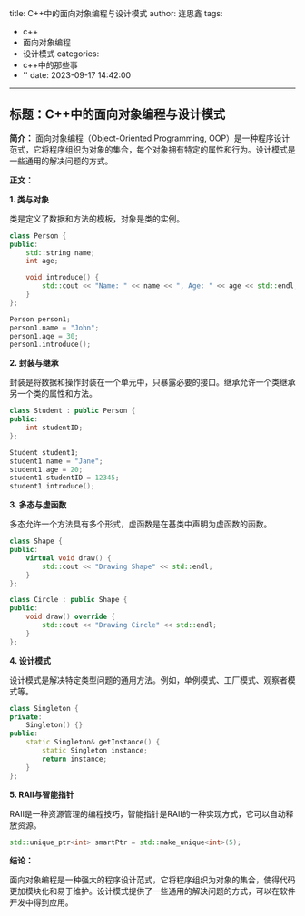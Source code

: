 title: C++中的面向对象编程与设计模式
author: 连思鑫
tags:
  - c++
  - 面向对象编程
  - 设计模式
categories:
  - c++中的那些事
  - ''
date: 2023-09-17 14:42:00
---
## **标题：C++中的面向对象编程与设计模式**

**简介：**
面向对象编程（Object-Oriented Programming, OOP）是一种程序设计范式，它将程序组织为对象的集合，每个对象拥有特定的属性和行为。设计模式是一些通用的解决问题的方式。

**正文：**

**1. 类与对象**

类是定义了数据和方法的模板，对象是类的实例。

```cpp
class Person {
public:
    std::string name;
    int age;

    void introduce() {
        std::cout << "Name: " << name << ", Age: " << age << std::endl;
    }
};

Person person1;
person1.name = "John";
person1.age = 30;
person1.introduce();
```

**2. 封装与继承**

封装是将数据和操作封装在一个单元中，只暴露必要的接口。继承允许一个类继承另一个类的属性和方法。

```cpp
class Student : public Person {
public:
    int studentID;
};

Student student1;
student1.name = "Jane";
student1.age = 20;
student1.studentID = 12345;
student1.introduce();
```

**3. 多态与虚函数**

多态允许一个方法具有多个形式，虚函数是在基类中声明为虚函数的函数。

```cpp
class Shape {
public:
    virtual void draw() {
        std::cout << "Drawing Shape" << std::endl;
    }
};

class Circle : public Shape {
public:
    void draw() override {
        std::cout << "Drawing Circle" << std::endl;
    }
};
```

**4. 设计模式**

设计模式是解决特定类型问题的通用方法。例如，单例模式、工厂模式、观察者模式等。

```cpp
class Singleton {
private:
    Singleton() {}
public:
    static Singleton& getInstance() {
        static Singleton instance;
        return instance;
    }
};
```

**5. RAII与智能指针**

RAII是一种资源管理的编程技巧，智能指针是RAII的一种实现方式，它可以自动释放资源。

```cpp
std::unique_ptr<int> smartPtr = std::make_unique<int>(5);
```

**结论：**

面向对象编程是一种强大的程序设计范式，它将程序组织为对象的集合，使得代码更加模块化和易于维护。设计模式提供了一些通用的解决问题的方式，可以在软件开发中得到应用。